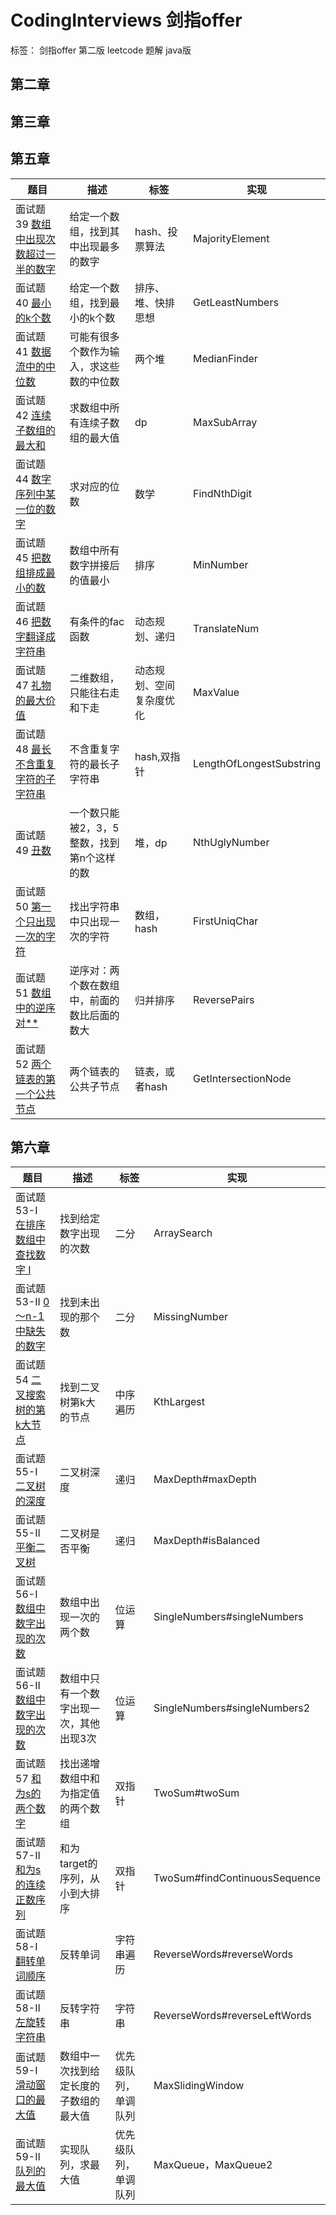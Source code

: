 # CodingInterviews 剑指offer
标签： 剑指offer 第二版 leetcode 题解 java版
## 第二章

## 第三章

## 第五章
|题目|描述|标签|实现|
|---|---|---|---|
|面试题 39 [数组中出现次数超过一半的数字](https://leetcode-cn.com/problems/shu-zu-zhong-chu-xian-ci-shu-chao-guo-yi-ban-de-shu-zi-lcof/)|给定一个数组，找到其中出现最多的数字|hash、投票算法|MajorityElement|
|面试题 40 [最小的k个数](https://leetcode-cn.com/problems/zui-xiao-de-kge-shu-lcof/)|给定一个数组，找到最小的k个数|排序、堆、快排思想|GetLeastNumbers|
|面试题 41 [数据流中的中位数](https://leetcode-cn.com/problems/shu-ju-liu-zhong-de-zhong-wei-shu-lcof/)|可能有很多个数作为输入，求这些数的中位数|两个堆|MedianFinder|
|面试题 42 [连续子数组的最大和](https://leetcode-cn.com/problems/lian-xu-zi-shu-zu-de-zui-da-he-lcof/)|求数组中所有连续子数组的最大值|dp|MaxSubArray|
|面试题 44 [数字序列中某一位的数字](https://leetcode-cn.com/problems/shu-zi-xu-lie-zhong-mou-yi-wei-de-shu-zi-lcof/)|求对应的位数|数学|FindNthDigit|
|面试题 45 [把数组排成最小的数](https://leetcode-cn.com/problems/ba-shu-zu-pai-cheng-zui-xiao-de-shu-lcof/)|数组中所有数字拼接后的值最小|排序|MinNumber|
|面试题 46 [把数字翻译成字符串](https://leetcode-cn.com/problems/ba-shu-zi-fan-yi-cheng-zi-fu-chuan-lcof/)|有条件的fac函数|动态规划、递归|TranslateNum|
|面试题 47 [礼物的最大价值](https://leetcode-cn.com/problems/li-wu-de-zui-da-jie-zhi-lcof/)|二维数组，只能往右走和下走|动态规划、空间复杂度优化|MaxValue|
|面试题 48 [最长不含重复字符的子字符串](https://leetcode-cn.com/problems/zui-chang-bu-han-zhong-fu-zi-fu-de-zi-zi-fu-chuan-lcof/)|不含重复字符的最长子字符串|hash,双指针|LengthOfLongestSubstring|
|面试题 49 [丑数](https://leetcode-cn.com/problems/chou-shu-lcof/)|一个数只能被2，3，5整数，找到第n个这样的数|堆，dp|NthUglyNumber|
|面试题 50 [第一个只出现一次的字符](https://leetcode-cn.com/problems/di-yi-ge-zhi-chu-xian-yi-ci-de-zi-fu-lcof/)|找出字符串中只出现一次的字符|数组，hash|FirstUniqChar|
|面试题 51 [数组中的逆序对**](https://leetcode-cn.com/problems/shu-zu-zhong-de-ni-xu-dui-lcof/)|逆序对：两个数在数组中，前面的数比后面的数大|归并排序|ReversePairs|
|面试题 52 [两个链表的第一个公共节点](https://leetcode-cn.com/problems/liang-ge-lian-biao-de-di-yi-ge-gong-gong-jie-dian-lcof/)|两个链表的公共子节点|链表，或者hash|GetIntersectionNode|

## 第六章
|题目|描述|标签|实现|
|---|---|---|---|
|面试题 53-I [在排序数组中查找数字 I](https://leetcode-cn.com/problems/zai-pai-xu-shu-zu-zhong-cha-zhao-shu-zi-lcof/)|找到给定数字出现的次数|二分|ArraySearch|
|面试题 53-II [0～n-1中缺失的数字](https://leetcode-cn.com/problems/que-shi-de-shu-zi-lcof/)|找到未出现的那个数|二分|MissingNumber|
|面试题 54 [二叉搜索树的第k大节点](https://leetcode-cn.com/problems/er-cha-sou-suo-shu-de-di-kda-jie-dian-lcof/)|找到二叉树第k大的节点|中序遍历|KthLargest|
|面试题 55-I [二叉树的深度](https://leetcode-cn.com/problems/er-cha-shu-de-shen-du-lcof/)|二叉树深度|递归|MaxDepth#maxDepth|
|面试题 55-II [平衡二叉树](https://leetcode-cn.com/problems/ping-heng-er-cha-shu-lcof/)|二叉树是否平衡|递归|MaxDepth#isBalanced|
|面试题 56-I [数组中数字出现的次数](https://leetcode-cn.com/problems/shu-zu-zhong-shu-zi-chu-xian-de-ci-shu-lcof/)|数组中出现一次的两个数|位运算|SingleNumbers#singleNumbers|
|面试题 56-II [数组中数字出现的次数](https://leetcode-cn.com/problems/shu-zu-zhong-shu-zi-chu-xian-de-ci-shu-ii-lcof/)|数组中只有一个数字出现一次，其他出现3次|位运算|SingleNumbers#singleNumbers2|
|面试题 57 [和为s的两个数字](https://leetcode-cn.com/problems/he-wei-sde-liang-ge-shu-zi-lcof/)|找出递增数组中和为指定值的两个数组|双指针|TwoSum#twoSum|
|面试题 57-II [和为s的连续正数序列](https://leetcode-cn.com/problems/he-wei-sde-lian-xu-zheng-shu-xu-lie-lcof/)|和为target的序列，从小到大排序|双指针|TwoSum#findContinuousSequence|
|面试题 58-I [翻转单词顺序](https://leetcode-cn.com/problems/fan-zhuan-dan-ci-shun-xu-lcof/)|反转单词|字符串遍历|ReverseWords#reverseWords|
|面试题 58-II [左旋转字符串](https://leetcode-cn.com/problems/zuo-xuan-zhuan-zi-fu-chuan-lcof/)|反转字符串|字符串|ReverseWords#reverseLeftWords|
|面试题 59-I [滑动窗口的最大值](https://leetcode-cn.com/problems/hua-dong-chuang-kou-de-zui-da-zhi-lcof/)|数组中一次找到给定长度的子数组的最大值|优先级队列，单调队列|MaxSlidingWindow|
|面试题 59-II [队列的最大值](https://leetcode-cn.com/problems/dui-lie-de-zui-da-zhi-lcof/)|实现队列，求最大值|优先级队列，单调队列|MaxQueue，MaxQueue2|
